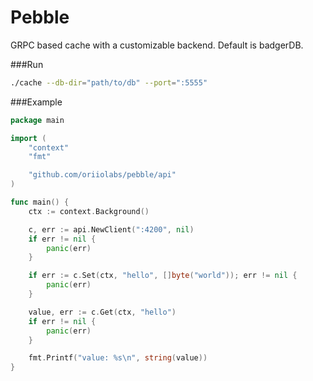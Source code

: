 # Pebble

GRPC based cache with a customizable backend. Default is badgerDB.

###Run 
```bash
./cache --db-dir="path/to/db" --port=":5555"
```

###Example

```go
package main

import (
	"context"
	"fmt"

	"github.com/oriiolabs/pebble/api"
)

func main() {
	ctx := context.Background()

	c, err := api.NewClient(":4200", nil)
	if err != nil {
		panic(err)
	}

	if err := c.Set(ctx, "hello", []byte("world")); err != nil {
		panic(err)
	}

	value, err := c.Get(ctx, "hello")
	if err != nil {
		panic(err)
	}

	fmt.Printf("value: %s\n", string(value))
}
```

